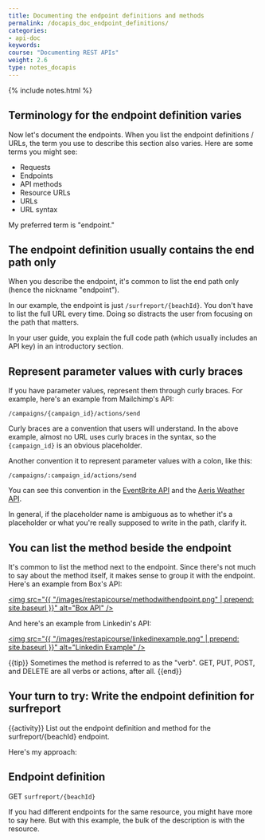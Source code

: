```yaml
---
title: Documenting the endpoint definitions and methods
permalink: /docapis_doc_endpoint_definitions/
categories:
- api-doc
keywords: 
course: "Documenting REST APIs"
weight: 2.6
type: notes_docapis
---
```

{% include notes.html %}

## Terminology for the endpoint definition varies

Now let's document the endpoints. When you list the endpoint definitions / URLs, the term you use to describe this section also varies. Here are some terms you might see:

* Requests
* Endpoints
* API methods
* Resource URLs
* URLs
* URL syntax

My preferred term is "endpoint."

## The endpoint definition usually contains the end path only

When you describe the endpoint, it's common to list the end path only (hence the nickname "endpoint"). 

In our example, the endpoint is just `/surfreport/{beachId}`. You don't have to list the full URL every time. Doing so distracts the user from focusing on the path that matters.

In your user guide, you explain the full code path (which usually includes an API key) in an introductory section.

## Represent parameter values with curly braces

If you have parameter values, represent them through curly braces. For example, here's an example from Mailchimp's API: 

```
/campaigns/{campaign_id}/actions/send
```

Curly braces are a convention that users will understand. In the above example, almost no URL uses curly braces in the syntax, so the `{campaign_id}` is an obvious placeholder.

Another convention it to represent parameter values with a colon, like this:

```
/campaigns/:campaign_id/actions/send
```

You can see this convention in the [EventBrite API](https://www.eventbrite.com/developer/v3/) and the [Aeris Weather API](http://www.aerisweather.com/support/docs/api/).

In general, if the placeholder name is ambiguous as to whether it's a placeholder or what you're really supposed to write in the path, clarify it.

## You can list the method beside the endpoint

It's common to list the method next to the endpoint. Since there's not much to say about the method itself, it makes sense to group it with the endpoint. Here's an example from Box's API:

<a href="https://box-content.readme.io/#comment-object"><img src="{{ "/images/restapicourse/methodwithendpoint.png" | prepend: site.baseurl }}" alt="Box API" /></a>

And here's an example from Linkedin's API:

<a href="https://developer.linkedin.com/docs/rest-api"><img src="{{ "/images/restapicourse/linkedinexample.png" | prepend: site.baseurl }}" alt="Linkedin Example" /></a>

{{tip}} Sometimes the method is referred to as the "verb". GET, PUT, POST, and DELETE are all verbs or actions, after all. {{end}}

## Your turn to try: Write the endpoint definition for surfreport
{{activity}}
List out the endpoint definition and method for the surfreport/{beachId} endpoint.

Here's my approach:

<div class="docSample">

<h2>Endpoint definition</h2>

<span class="label label-default">GET</span></h3> <code>surfreport/{beachId}</code>
</div>

If you had different endpoints for the same resource, you might have more to say here. But with this example, the bulk of the description is with the resource.


